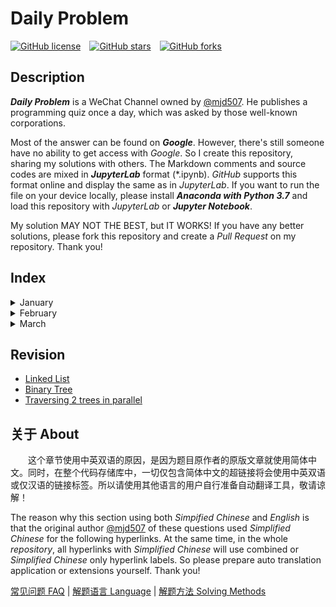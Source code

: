 # Daily Problem

[![GitHub license](https://img.shields.io/github/license/Dragon1573/Daily-Problem?color=blue&style=for-the-badge)](https://github.com/Dragon1573/Daily-Problem/blob/master/LICENSE)&emsp;[![GitHub stars](https://img.shields.io/github/stars/Dragon1573/Daily-Problem?color=blue&style=for-the-badge)](https://github.com/Dragon1573/Daily-Problem/stargazers)&emsp;[![GitHub forks](https://img.shields.io/github/forks/Dragon1573/Daily-Problem?color=blue&style=for-the-badge)](https://github.com/Dragon1573/Daily-Problem/network)

## Description

***Daily Problem*** is a WeChat Channel owned by [@mjd507](https://github.com/mjd507). He publishes a programming quiz once a day, which was asked by those well-known corporations.

Most of the answer can be found on ***Google***. However, there's still someone have no ability to get access with *Google*. So I create this repository, sharing my solutions with others. The Markdown comments and source codes are mixed in ***JupyterLab*** format (\*.ipynb). *GitHub* supports this format online and display the same as in *JupyterLab*. If you want to run the file on your device locally, please install ***Anaconda with Python 3.7*** and load this repository with *JupyterLab* or ***Jupyter Notebook***.

My solution MAY NOT THE BEST, but IT WORKS! If you have any better solutions, please fork this repository and create a *Pull Request* on my repository. Thank you!

## Index
<details>
    <summary>January</summary>
    <details>
      <summary>Week 1</summary>

- [Day 1: Linklist Add Up](January/Week1/1.ipynb)
- [Day 2: Longest Substring Without Repeating Characters](January/Week1/2.ipynb)
- [Day 3: Longest Palindromic Substring](January/Week1/3.ipynb)
- [Day 4: Validate Balanced Parentheses](January/Week1/4.ipynb)
- [Day 5: First and Last Indices of an Element in a Sorted Array](January/Week1/5.ipynb)
- [Day 6: Reverse a Linked List](January/Week1/6.ipynb)
- [Day 7: Sorting a list with 3 unique numbers](January/Week1/7.ipynb)

    </details>
    <details>
        <summary>Week 2</summary>

- [Day 8: Two-Sum](January/Week2/8.ipynb)
- [Day 9: Find the non-duplicate number](January/Week2/9.ipynb)
- [Day 10: Non-decreasing Array with Single Modification](January/Week2/10.ipynb)
- [Day 11: Floor and Ceiling of a Binary Search Tree](January/Week2/11.ipynb)
- [Day 12: Invert a Binary Tree](January/Week2/12.ipynb)
- [Day 13: Maximum In A Stack](January/Week2/13.ipynb)
- [Day 14: Number of Ways to Climb Stairs](January/Week2/13.ipynb)

    </details>
    <details>
      <summary>Week 3</summary>

- [Day 15: Find Pythagorean Triplets](January/Week3/15.ipynb)
- [Day 16: Edit Distance](January/Week3/16.ipynb)
- [Day 17: Create a Simple Calculator](January/Week3/17.ipynb)
- [Day 18: Longest Sequence with Two Unique Numbers](January/Week3/18.ipynb)
- [Day 19: Find Cycles in a Graph](January/Week3/19.ipynb)
- [Day 20: Word Search](January/Week3/20.ipynb)
- [Day 21: Minimum Size Subarray Sum](January/Week3/21.ipynb)

    </details>
    <details>
      <summary>Week 4</summary>

- [Day 22: Ways to Traverse a Grid](January/Week4/22.ipynb)
- [Day 23: Intersection of Linked Lists](January/Week4/23.ipynb)
- [Day 24: Falling Dominoes](January/Week4/24.ipynb)
- [Day 25: Remove Consecutive Nodes that Sum to 0](January/Week4/25.ipynb)
- [Day 26: Remove k-th Last Element From Linked List](January/Week4/26.ipynb)
- [Day 27: Witness of The Tall People](January/Week4/27.ipynb)
- [Day 28: Course Prerequisites](January/Week4/28.ipynb)

    </details>
</details>
<details>
    <summary>February</summary>
    <details>
      <summary>Week 5</summary>

- [Day 29: Move Zeros](February/Week5/29.ipynb)
- [Day 30: Find the k-th Largest Element in a List](February/Week5/30.ipynb)
- [Day 31: Spiral Traversal of Grid](February/Week5/31.ipynb)
- [Day 32: Largest Product of 3 Elements](February/Week5/32.ipynb)
- [Day 33: Merge Overlapping Intervals](February/Week5/33.ipynb)
- [Day 34: Maximum Profit From Stocks](February/Week5/34.ipynb)
- [Day 35: Queue Using Two Stacks](February/Week5/35.ipynb)

    </details>
    <details>
        <summary>Week 6</summary>

- [Day 36: Contiguous Subarray with Maximum Sum](February/Week6/36.ipynb)
- [Day 37: Merge K Sorted Linked Lists](February/Week6/37.ipynb)
- [Day 38: Create a balanced binary search tree](February/Week6/38.ipynb)
- [Day 39: Trapping Rainwater](February/Week6/39.ipynb)
- [Day 40: Buddy Strings](February/Week6/40.ipynb)
- [Day 41: Deepest Node in a Binary Tree](February/Week6/41.ipynb)
- [Day 42: Look and Say Sequence](February/Week6/42.ipynb)

    </details>
    <details>
        <summary>Week 7</summary>

- [Day 43: First Missing Positive Integer](February/Week7/43.ipynb)
- [Day 44: Validate Binary Search Tree](February/Week7/44.ipynb)
- [Day 45: Get all Values at a Certain Height in a Binary Tree](February/Week7/45.ipynb)
- [Day 46: Longest Substring With K Distinct Characters](February/Week7/46.ipynb)
- [Day 47: Count Number of Unival Subtrees](February/Week7/47.ipynb)
- [Day 48: Reconstrunct Binary Tree from Preorder and Inorder Traversals](February/Week7/48.ipynb)
- [Day 49: Sort Colors](February/Week7/49.ipynb)

    </details>
    <details>
        <summary>Week 8</summary>

- [Day 50: Word Ordering in a Different Alphabetical Order](February/Week8/50.ipynb)
- [Day 51: 3 Sum](February/Week8/51.ipynb)
- [Day 52: Largest BST in a Binary Tree](February/Week8/52.ipynb)
- [Day 53: Find the Number of Islands](February/Week8/53.ipynb)
- [Day 54: Minimum Removals for Valid Parenthesis](February/Week8/54.ipynb)
- [Day 55: Group Words that are Anagrams](February/Week8/55.ipynb)
- [Day 56: Running Median](February/Week8/56.ipynb)

    </details>
</details>
<details>
    <summary>March</summary>
    <details>
        <summary>Week 9</summary>

- [Day 57: Room scheduling](March/Week9/57.ipynb)
- [Day 58: Reverse Words in a String](March/Week9/58.ipynb)
- [Day 59: Merge List Of Number Into Ranges](March/Week9/59.ipynb)
- [Day 60: Product of Array Except Self](March/Week9/60.ipynb)
- [Day 61: Given two arrays, write a function to compute their intersection](March/Week9/61.ipynb)
- [Day 62: Longest Increasing Subsequence](March/Week9/62.ipynb)
- [Day 63: Angles of a Clock](March/Week9/63.ipynb)

    </details>
    <details>
        <summary>Week 10</summary>

- [Day 64: Arithmetic Binary Tree](March/Week10/64.ipynb)
- [Day 65: Tree Serialization](March/Week10/65.ipynb)
- [Day 66: Distribute Bonuses](March/Week10/66.ipynb)
- [Day 67: Min Range Needed to Sort](March/Week10/67.ipynb)
- [Day 68: Reverse Integer](March/Week10/68.ipynb)
- [Day 69: Min Stack](March/Week10/69.ipynb)
- [Day 70: Full Binary Tree](March/Week10/70.ipynb)

    </details>
    <details>
        <summary>Week 11</summary>

- [Day 71: Decode String](Week11/71.ipynb)

    </details>
</details>

## Revision

- [Linked List](Revision/Linked_List.ipynb)
- [Binary Tree](Revision/Binary_Tree.ipynb)
- [Traversing 2 trees in parallel](Revision/Parallel_Tree.ipynb)

## 关于 About

&emsp;&emsp;这个章节使用中英双语的原因，是因为题目原作者的原版文章就使用简体中文。同时，在整个代码存储库中，一切仅包含简体中文的超链接将会使用中英双语或仅汉语的链接标签。所以请使用其他语言的用户自行准备自动翻译工具，敬请谅解！

The reason why this section using both *Simpified Chinese* and *English* is that the original author [@mjd507](https://github.com/mjd507) of these questions used *Simplified Chinese* for the following hyperlinks. At the same time, in the whole *repository*, all hyperlinks with *Simplified Chinese* will use combined or *Simplified Chinese* only hyperlink labels. So please prepare auto translation application or extensions yourself. Thank you!

[常见问题 FAQ] | [解题语言 Language] | [解题方法 Solving Methods]

[常见问题 FAQ]: https://mp.weixin.qq.com/s/KsNh1Jfq4mPj0fb5DSALDQ
[解题语言 Language]: https://mp.weixin.qq.com/s/ksk35cKlvXZ6WNLsxOCHQA
[解题方法 Solving Methods]: https://mp.weixin.qq.com/s/DG2BheIKIn-ec6cCdEyHRg

